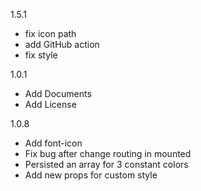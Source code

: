 1.5.1

- fix icon path
- add GitHub action
- fix style


1.0.1

- Add Documents
- Add License

1.0.8

- Add font-icon
- Fix bug after change routing in mounted
- Persisted an array for 3 constant colors
- Add new props for custom style
